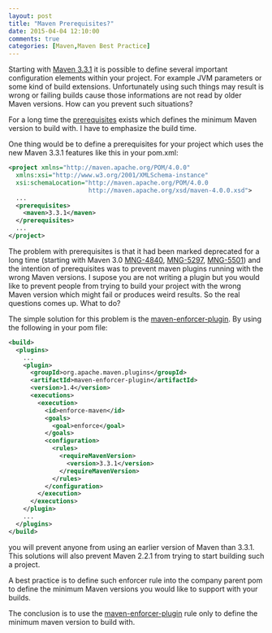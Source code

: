 ```yaml
---
layout: post
title: "Maven Prerequisites?"
date: 2015-04-04 12:10:00
comments: true
categories: [Maven,Maven Best Practice]
---
```

Starting with [Maven 3.3.1][1] it is possible to define several
important configuration elements within your project. For example JVM
parameters or some kind of build extensions. Unfortunately using such
things may result is wrong or failing builds cause those informations are
not read by older Maven versions. How can you prevent such situations?

For a long time the [prerequisites][2] exists which defines the minimum
Maven version to build with. I have to emphasize the build time. 

One thing would be to define a prerequisites for your project which
uses the new Maven 3.3.1 features like this in your pom.xml:

``` xml
<project xmlns="http://maven.apache.org/POM/4.0.0"
  xmlns:xsi="http://www.w3.org/2001/XMLSchema-instance"
  xsi:schemaLocation="http://maven.apache.org/POM/4.0.0
                      http://maven.apache.org/xsd/maven-4.0.0.xsd">
  ...
  <prerequisites>
    <maven>3.3.1</maven>
  </prerequisites>
  ...
</project>
```

The problem with prerequisites is that it had been marked deprecated for
a long time (starting with Maven 3.0 [MNG-4840][3], [MNG-5297][4],
[MNG-5501][5]) and the intention of prerequisites was to prevent maven
plugins running with the wrong Maven versions. I supose you are not
writing a plugin but you would like to prevent people from trying to
build your project with the wrong Maven version which might fail or
produces weird results. So the real questions comes up. What to do?

The simple solution for this problem is the [maven-enforcer-plugin][6].
By using the following in your pom file:

``` xml
<build>
  <plugins>
    ...
    <plugin>
      <groupId>org.apache.maven.plugins</groupId>
      <artifactId>maven-enforcer-plugin</artifactId>
      <version>1.4</version>
      <executions>
        <execution>
          <id>enforce-maven</id>
          <goals>
            <goal>enforce</goal>
          </goals>
          <configuration>
            <rules>
              <requireMavenVersion>
                <version>3.3.1</version>
              </requireMavenVersion>
            </rules>
          </configuration>
        </execution>
      </executions>
    </plugin>
    ...
  </plugins>
</build>
```

you will prevent anyone from using an earlier version of Maven 
than 3.3.1. This solutions will also prevent Maven 2.2.1 from trying to 
start building such a project.

A best practice is to define such enforcer rule into the company parent
pom to define the minimum Maven versions you would like to support with
your builds.

The conclusion is to use the [maven-enforcer-plugin][7] rule
only to define the minimum maven version to build with.

[1]: http://blog.soebes.de/blog/2015/03/17/apache-maven-3-dot-3-1-features/
[2]: http://maven.apache.org/pom.html#Prerequisites
[3]: http://jira.codehaus.org/browse/MNG-4840
[4]: http://jira.codehaus.org/browse/MNG-5297
[5]: http://jira.codehaus.org/browse/MNG-5501
[6]: http://maven.apache.org/enforcer/maven-enforcer-plugin/
[7]: http://maven.apache.org/enforcer/enforcer-rules/requireMavenVersion.html
